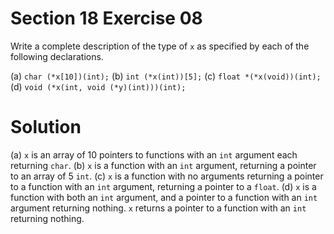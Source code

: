 # Section 18 Exercise 08

Write a complete description of the type of `x` as specified by each of the following declarations.

(a) `char (*x[10])(int);`
(b) `int (*x(int))[5];`
(c) `float *(*x(void))(int);`
(d) `void (*x(int, void (*y)(int)))(int);`


# Solution

(a) `x` is an array of 10 pointers to functions with an `int` argument each returning `char`. 
(b) `x` is a function with an `int` argument, returning a pointer to an array of 5 `int`.
(c) `x` is a function with no arguments returning a pointer to a function with an  `int` argument, returning a pointer to a `float`.
(d) `x` is a function with both an `int` argument, and a pointer to a function with an `int` argument returning nothing. `x` returns a pointer to a function with an `int` returning nothing.


